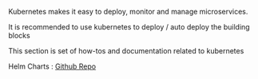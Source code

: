 Kubernetes makes it easy to deploy, monitor and manage microservices.

It is recommended to use kubernetes to deploy / auto deploy the building blocks

This section is set of how-tos and documentation related to kubernetes

Helm Charts : [Github Repo](https://github.com/castlecraft/helm-charts)
